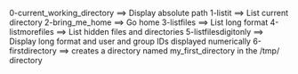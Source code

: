 0-current_working_directory ==> Display absolute path
1-listit ==> List current directory
2-bring_me_home ==> Go home
3-listfiles ==> List long format
4-listmorefiles ==> List hidden files and directories
5-listfilesdigitonly ==> Display long format and user and group IDs displayed numerically
6-firstdirectory ==> creates a directory named my_first_directory in the /tmp/ directory
